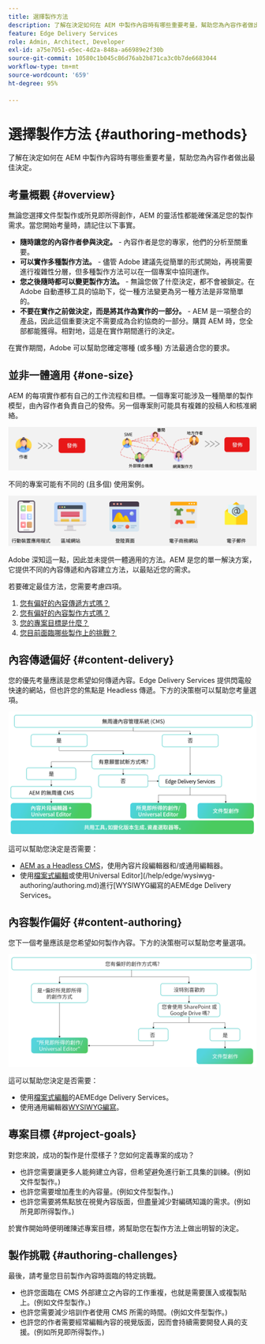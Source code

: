```yaml
---
title: 選擇製作方法
description: 了解在決定如何在 AEM 中製作內容時有哪些重要考量，幫助您為內容作者做出最佳決定。
feature: Edge Delivery Services
role: Admin, Architect, Developer
exl-id: a75e7051-e5ec-4d2a-848a-a66989e2f30b
source-git-commit: 10580c1b045c86d76ab2b871ca3c0b7de6683044
workflow-type: tm+mt
source-wordcount: '659'
ht-degree: 95%

---
```


# 選擇製作方法 {#authoring-methods}

了解在決定如何在 AEM 中製作內容時有哪些重要考量，幫助您為內容作者做出最佳決定。

## 考量概觀 {#overview}

無論您選擇文件型製作或所見即所得創作，AEM 的靈活性都能確保滿足您的製作需求。當您開始考量時，請記住以下事實。

* **隨時讓您的內容作者參與決定。** - 內容作者是您的專家，他們的分析至關重要。
* **可以實作多種製作方法。** - 儘管 Adobe 建議先從簡單的形式開始，再視需要進行複雜性分層，但多種製作方法可以在一個專案中協同運作。
* **您之後隨時都可以變更製作方法。** - 無論您做了什麼決定，都不會被鎖定。在 Adobe 自動遷移工具的協助下，從一種方法變更為另一種方法是非常簡單的。
* **不要在實作之前做決定，而是將其作為實作的一部分。** - AEM 是一項整合的產品，因此這個重要決定不需要成為合約協商的一部分。購買 AEM 時，您全部都能獲得。相對地，這是在實作期間進行的決定。

在實作期間，Adobe 可以幫助您確定哪種 (或多種) 方法最適合您的要求。

## 並非一體適用 {#one-size}

AEM 的每項實作都有自己的工作流程和目標。一個專案可能涉及一種簡單的製作模型，由內容作者負責自己的發佈。另一個專案則可能具有複雜的投稿人和核准網絡。

![不同的製作工作流程](assets/authoring-workflows.png)

不同的專案可能有不同的 (且多個) 使用案例。

![使用案例](assets/use-cases.png)

Adobe 深知這一點，因此並未提供一體適用的方法。AEM 是您的單一解決方案，它提供不同的內容傳遞和內容建立方法，以最貼近您的需求。

若要確定最佳方法，您需要考慮四項。

1. [您有偏好的內容傳遞方式嗎？](#content-delivery)
1. [您有偏好的內容製作方式嗎？](#content-authoring)
1. [您的專案目標是什麼？](#project-goals)
1. [您目前面臨哪些製作上的挑戰？](#authoring-challenges)

## 內容傳遞偏好 {#content-delivery}

您的優先考量應該是您希望如何傳遞內容。Edge Delivery Services 提供閃電般快速的網站，但也許您的焦點是 Headless 傳遞。下方的決策樹可以幫助您考量選項。

![內容傳遞決策樹](assets/content-delivery-decision-tree.png)

這可以幫助您決定是否需要：

* [AEM as a Headless CMS](/help/headless/introduction.md)，使用內容片段編輯器和/或通用編輯器。
* 使用[檔案式編輯](/help/edge/docs/authoring.md)或使用Universal Editor](/help/edge/wysiwyg-authoring/authoring.md)進行[WYSIWYG編寫的AEMEdge Delivery Services。

## 內容製作偏好 {#content-authoring}

您下一個考量應該是您希望如何製作內容。下方的決策樹可以幫助您考量選項。

![內容製作決策樹](assets/content-authoring-decision-tree.png)

這可以幫助您決定是否需要：

* 使用[檔案式編輯](/help/edge/docs/authoring.md)的AEMEdge Delivery Services。
* 使用通用編輯器[WYSIWYG編寫](/help/edge/wysiwyg-authoring/authoring.md)。

## 專案目標 {#project-goals}

對您來說，成功的製作是什麼樣子？您如何定義專案的成功？

* 也許您需要讓更多人能夠建立內容，但希望避免進行新工具集的訓練。(例如文件型製作。)
* 也許您需要增加產生的內容量。(例如文件型製作。)
* 也許您需要將焦點放在視覺內容版面，但盡量減少對編碼知識的需求。(例如所見即所得製作。)

於實作開始時便明確陳述專案目標，將幫助您在製作方法上做出明智的決定。

## 製作挑戰 {#authoring-challenges}

最後，請考量您目前製作內容時面臨的特定挑戰。

* 也許您面臨在 CMS 外部建立之內容的工作重複，也就是需要匯入或複製貼上。(例如文件型製作。)
* 也許您需要減少培訓作者使用 CMS 所需的時間。(例如文件型製作。)
* 也許您的作者需要經常編輯內容的視覺版面，因而會持續需要開發人員的支援。(例如所見即所得製作。)
